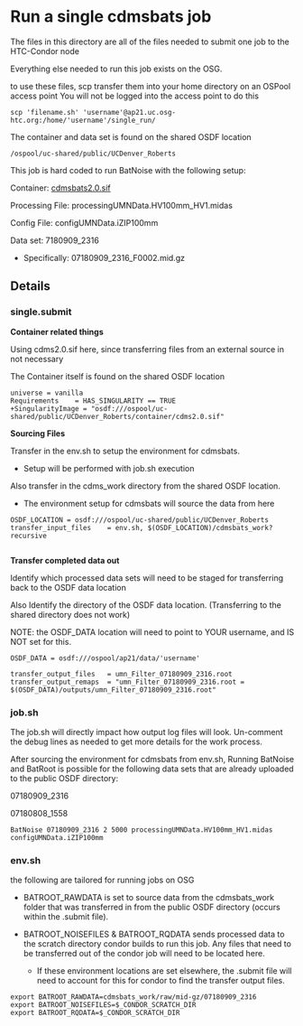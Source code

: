 # Run a single cdmsbats job

The files in this directory are all of the files needed to submit one job to the HTC-Condor node

Everything else needed to run this job exists on the OSG.

to use these files, scp transfer them into your home directory on an OSPool access point
You will not be logged into the access point to do this 

```
scp 'filename.sh' 'username'@ap21.uc.osg-htc.org:/home/'username'/single_run/
```

The container and data set is found on the shared OSDF location
```
/ospool/uc-shared/public/UCDenver_Roberts
```


This job is hard coded to run BatNoise with the following setup:

Container: [cdmsbats2.0.sif](https://github.com/Derkula/UCD-OSN-/blob/main/Containers.md)

Processing File: processingUMNData.HV100mm_HV1.midas

Config File: configUMNData.iZIP100mm

Data set: 7180909_2316
 - Specifically: 07180909_2316_F0002.mid.gz



## Details

### single.submit

<b> Container related things </b>

 Using cdms2.0.sif here, since transferring files from an external source in not necessary
 
 The Container itself is found on the shared OSDF location

```
universe = vanilla
Requirements    = HAS_SINGULARITY == TRUE
+SingularityImage = "osdf:///ospool/uc-shared/public/UCDenver_Roberts/container/cdms2.0.sif"

```

<b> Sourcing Files </b>

Transfer in the env.sh to setup the environment for cdmsbats.
 - Setup will be performed with job.sh execution

Also transfer in the cdms_work directory from the shared OSDF location.
- The environment setup for cdmsbats will source the data from here

```
OSDF_LOCATION = osdf:///ospool/uc-shared/public/UCDenver_Roberts
transfer_input_files    = env.sh, $(OSDF_LOCATION)/cdmsbats_work?recursive


```

<b>Transfer completed data out </b>

Identify which processed data sets will need to be staged for transferring back to the OSDF data location

Also Identify the directory of the OSDF data location. (Transferring to the shared directory does not work)

NOTE: the OSDF_DATA location will need to point to YOUR username, and IS NOT set for this.

```
OSDF_DATA = osdf:///ospool/ap21/data/'username'

transfer_output_files   = umn_Filter_07180909_2316.root
transfer_output_remaps  = "umn_Filter_07180909_2316.root = $(OSDF_DATA)/outputs/umn_Filter_07180909_2316.root"

```

### job.sh

The job.sh will directly impact how output log files will look. 
Un-comment the debug lines as needed to get more details for the work process. 

After sourcing the environment for cdmsbats from env.sh, Running BatNoise and BatRoot is possible for the following data sets that are already uploaded to the public OSDF directory:

07180909_2316

07180808_1558

```
BatNoise 07180909_2316 2 5000 processingUMNData.HV100mm_HV1.midas configUMNData.iZIP100mm
```

### env.sh

the following are tailored for running jobs on OSG
 - BATROOT_RAWDATA is set to source data from the cdmsbats_work folder that was transferred in from the public OSDF directory (occurs within the .submit file).
 
 - BATROOT_NOISEFILES & BATROOT_RQDATA sends processed data to the scratch directory condor builds to run this job. Any files that need to be transferred out of the condor job will need to be located here.
	 - If these environment locations are set elsewhere, the .submit file will need to account for this for condor to find the transfer output files.

```
export BATROOT_RAWDATA=cdmsbats_work/raw/mid-gz/07180909_2316
export BATROOT_NOISEFILES=$_CONDOR_SCRATCH_DIR
export BATROOT_RQDATA=$_CONDOR_SCRATCH_DIR

```